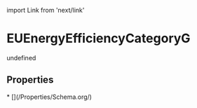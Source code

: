 import Link from 'next/link'
# EUEnergyEfficiencyCategoryG

undefined

## Properties

<Grid>
* [](/Properties/Schema.org/)

</Grid>

